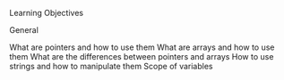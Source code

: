 Learning Objectives


General

What are pointers and how to use them
What are arrays and how to use them
What are the differences between pointers and arrays
How to use strings and how to manipulate them
Scope of variables
